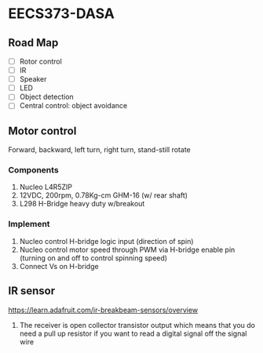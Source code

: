 # EECS373-DASA
## Road Map
- [ ] Rotor control
- [ ] IR
- [ ] Speaker
- [ ] LED 
- [ ] Object detection
- [ ] Central control: object avoidance

## Motor control
Forward, backward, left turn, right turn, stand-still rotate
### Components
1. Nucleo L4R5ZIP
2. 12VDC, 200rpm, 0.78Kg-cm GHM-16 (w/ rear shaft)
3. L298 H-Bridge heavy duty w/breakout
### Implement
1. Nucleo control H-bridge logic input (direction of spin)
2. Nucleo control motor speed through PWM via H-bridge enable pin (turning on and off to control spinning speed)
3. Connect Vs on H-bridge

## IR sensor
https://learn.adafruit.com/ir-breakbeam-sensors/overview
1. The receiver is open collector transistor output which means that you do need a pull up resistor if you want to read a digital signal off the signal wire
